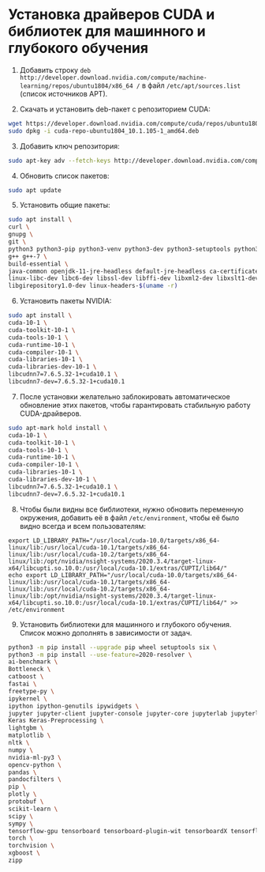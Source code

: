 # Установка драйверов CUDA и библиотек для машинного и глубокого обучения

1. Добавить строку `deb http://developer.download.nvidia.com/compute/machine-learning/repos/ubuntu1804/x86_64 /` в файл `/etc/apt/sources.list` (список источников APT).

2. Скачать и установить deb-пакет с репозиторием CUDA:
```sh
wget https://developer.download.nvidia.com/compute/cuda/repos/ubuntu1804/x86_64/cuda-repo-ubuntu1804_10.1.105-1_amd64.deb
sudo dpkg -i cuda-repo-ubuntu1804_10.1.105-1_amd64.deb
```

3. Добавить ключ репозитория:
```sh
sudo apt-key adv --fetch-keys http://developer.download.nvidia.com/compute/cuda/repos/ubuntu1804/x86_64/7fa2af80.pub
```

4. Обновить список пакетов:
```sh
sudo apt update
```

5. Установить общие пакеты:
```sh
sudo apt install \
curl \
gnupg \
git \
python3 python3-pip python3-venv python3-dev python3-setuptools python3-lib2to3 python3-distutils \
g++ g++-7 \
build-essential \
java-common openjdk-11-jre-headless default-jre-headless ca-certificates-java \
linux-libc-dev libc6-dev libssl-dev libffi-dev libxml2-dev libxslt1-dev zlib1g-dev libcairo2-dev \
libgirepository1.0-dev linux-headers-$(uname -r)
```

6. Установить пакеты NVIDIA:
```sh
sudo apt install \
cuda-10-1 \
cuda-toolkit-10-1 \
cuda-tools-10-1 \
cuda-runtime-10-1 \
cuda-compiler-10-1 \
cuda-libraries-10-1 \
cuda-libraries-dev-10-1 \
libcudnn7=7.6.5.32-1+cuda10.1 \
libcudnn7-dev=7.6.5.32-1+cuda10.1
```

7. После установки желательно заблокировать автоматическое обновление этих пакетов, чтобы гарантировать стабильную работу CUDA-драйверов.
```sh
sudo apt-mark hold install \
cuda-10-1 \
cuda-toolkit-10-1 \
cuda-tools-10-1 \
cuda-runtime-10-1 \
cuda-compiler-10-1 \
cuda-libraries-10-1 \
cuda-libraries-dev-10-1 \
libcudnn7=7.6.5.32-1+cuda10.1 \
libcudnn7-dev=7.6.5.32-1+cuda10.1
```

8. Чтобы были видны все библиотеки, нужно обновить переменную окружения, добавить её в файл `/etc/environment`, чтобы её было видно всегда и всем пользователям: 
```
export LD_LIBRARY_PATH="/usr/local/cuda-10.0/targets/x86_64-linux/lib:/usr/local/cuda-10.1/targets/x86_64-linux/lib:/usr/local/cuda-10.2/targets/x86_64-linux/lib:/opt/nvidia/nsight-systems/2020.3.4/target-linux-x64/libcupti.so.10.0:/usr/local/cuda-10.1/extras/CUPTI/lib64/"
echo export LD_LIBRARY_PATH="/usr/local/cuda-10.0/targets/x86_64-linux/lib:/usr/local/cuda-10.1/targets/x86_64-linux/lib:/usr/local/cuda-10.2/targets/x86_64-linux/lib:/opt/nvidia/nsight-systems/2020.3.4/target-linux-x64/libcupti.so.10.0:/usr/local/cuda-10.1/extras/CUPTI/lib64/" >> /etc/environment
```

9. Установить библиотеки для машинного и глубокого обучения. Список можно дополнять в зависимости от задач.
```sh
python3 -m pip install --upgrade pip wheel setuptools six \
python3 -m pip install --use-feature=2020-resolver \
ai-benchmark \
Bottleneck \
catboost \
fastai \
freetype-py \
ipykernel \
ipython ipython-genutils ipywidgets \
jupyter jupyter-client jupyter-console jupyter-core jupyterlab jupyterlab-server notebook \
Keras Keras-Preprocessing \
lightgbm \
matplotlib \
nltk \
numpy \
nvidia-ml-py3 \
opencv-python \
pandas \
pandocfilters \
pip \
plotly \
protobuf \
scikit-learn \
scipy \
sympy \
tensorflow-gpu tensorboard tensorboard-plugin-wit tensorboardX tensorflow-estimator \
torch \
torchvision \
xgboost \
zipp
```
